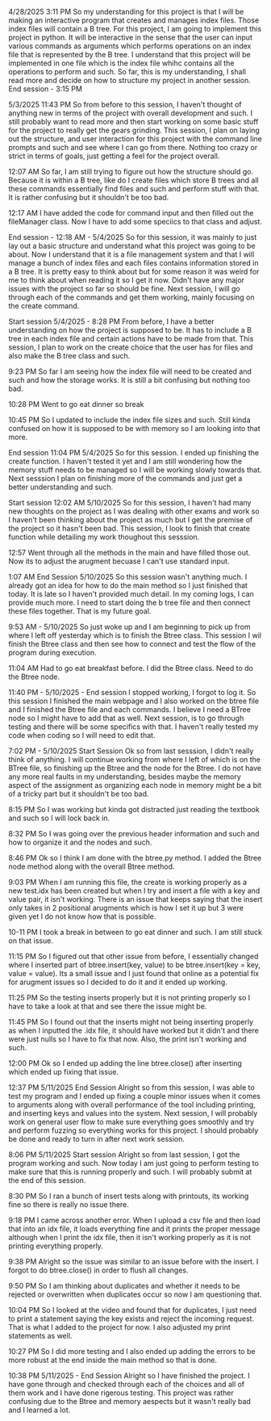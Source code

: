 4/28/2025 3:11 PM
So my understanding for this project is that I will be making an interactive program that creates and manages index files. Those index files will contain a B tree. For this project, I am going to implement this project in python. It will be interactive in the sense that the user can input various commands as arguments which performs operations on an index file that is represented by the B tree. I understand that this project will be implemented in one file which is the index file whihc contains all the operations to perform and such. So far, this is my understanding, I shall read more and decide on how to structure my project in another session.
End session - 3:15 PM

5/3/2025 11:43 PM
So from before to this session, I haven't thought of anything new in terms of the project with overall development and such. I still probably want to read more and then start working on some basic stuff for the project to really get the gears grinding. This session, I plan on laying out the structure, and user interaction for this project with the command line prompts and such and see where I can go from there. Nothing too crazy or strict in terms of goals, just getting a feel for the project overall.

12:07 AM
So far, I am still trying to figure out how the structure should go. Because it is within a B tree, like do I create files which store B trees and all these commands essentially find files and such and perform stuff with that. It is rather confusing but it shouldn't be too bad.

12:17 AM
I have added the code for command input and then filled out the fileManager class. Now I have to add some speciics to that class and adjust.

End session - 12:18 AM - 5/4/2025
So for this session, it was mainly to just lay out a basic structure and understand what this project was going to be about. Now I understand that it is a file management system and that I will manage a bunch of index files and each files contains information stored in a B tree. It is pretty easy to think about but for some reason it was weird for me to think about when reading it so I get it now. Didn't have any major issues with the project so far so should be fine. Next session, I will go through each of the commands and get them working, mainly focusing on the create command.

Start session 5/4/2025 - 8:28 PM
From before, I have a better understanding on how the project is supposed to be. It has to include a B tree in each index file and certain actions have to be made from that. This session, I plan to work on the create choice that the user has for files and also make the B tree class and such.

9:23 PM
So far I am seeing how the index file will need to be created and such and how the storage works. It is still a bit confusing but nothing too bad.

10:28 PM
Went to go eat dinner so break

10:45 PM
So I updated to include the index file sizes and such. Still kinda confused on how it is supposed to be with memory so I am looking into that more.

End session 11:04 PM 5/4/2025
So for this session. I ended up finishing the create function. I haven't tested it yet and I am still wondering how the memory stuff needs to be managed so I will be working slowly towards that. Next sesssion I plan on finishing more of the commands and just get a better understanding and such.

Start session 12:02 AM 5/10/2025
So for this session, I haven't had many new thoughts on the project as I was dealing with other exams and work so I haven't been thinking about the project as much but I get the premise of the project so it hasn't been bad. This session, I look to finish that create function while detailing my work thoughout this sesssion.

12:57
Went through all the methods in the main and have filled those out. Now its to adjust the arugment becuase I can't use standard input.

1:07 AM End Session 5/10/2025
So this session wasn't anything much. I already got an idea for how to do the main method so I just finished that today. It is late so I haven't provided much detail. In my coming logs, I can provide much more. I need to start doing the b tree file and then connect these files together. That is my future goal.

9:53 AM - 5/10/2025
So just woke up and I am beginning to pick up from where I left off yesterday which is to finish the Btree class. This session I wil finish the Btree class and then see how to connect and test the flow of the program during execution.

11:04 AM
Had to go eat breakfast before. I did the Btree class. Need to do the Btree node.

11:40 PM - 5/10/2025 - End session
I stopped working, I forgot to log it. So this session I finished the main webpage and I also worked on the btree file and I finished the Btree file and each commands. I believe I need a BTree node so I might have to add that as well. Next session, is to go through testing and there will be some specifics with that. I haven't really tested my code when coding so I will need to edit that.

7:02 PM - 5/10/2025 Start Session
Ok so from last sesssion, I didn't really think of anything. I will continue working from where I left of which is on the BTree file, so finishing up the Btree and the node for the Btree. I do not have any more real faults in my understanding, besides maybe the memory aspect of the assignment as organizing each node in memory might be a bit of a tricky part but it shouldn't be too bad.

8:15 PM
So I was working but kinda got distracted just reading the textbook and such so I will lock back in.

8:32 PM
So I was going over the previous header information and such and how to organize it and the nodes and such.

8:46 PM
Ok so I think I am done with the btree.py method. I added the Btree node method along with the overall Btree method.

9:03 PM
When I am running this file, the create is working properly as a new test.idx has been created but when I try and insert a file with a key and value pair, it isn't working. There is an issue that keeps saying that the insert only takes in 2 positional arugments which is how I set it up but 3 were given yet I do not know how that is possible.

10-11 PM
I took a break in between to go eat dinner and such. I am still stuck on that issue.

11:15 PM
So I figured out that other issue from before, I essentially changed where I inserted part of btree.insert(key, value) to be btree.insert(key = key, value = value). Its a small issue and I just found that online as a potential fix for arugment issues so I decided to do it and it ended up working.

11:25 PM
So the testing inserts properly but it is not printing properly so I have to take a look at that and see there the issue might be.

11:45 PM
So I found out that the inserts might not being inserting properly as when I inputted the .idx file, it should have worked but it didn't and there were just nulls so I have to fix that now. Also, the print isn't working and such.

12:00 PM
Ok so I ended up adding the line btree.close() after inserting which ended up fixing that issue.

12:37 PM 5/11/2025 End Session
Alright so from this session, I was able to test my program and I ended up fixing a couple minor issues when it comes to arguments along with overall performance of the tool including printing, and inserting keys and values into the system. Next session, I will probably work on general user flow to make sure everything goes smoothly and try and perform fuzzing so everything works for this project. I should probably be done and ready to turn in after next work session.

8:06 PM 5/11/2025 Start session
Alright so from last session, I got the program working and such. Now today I am just going to perform testing to make sure that this is running properly and such. I will probably submit at the end of this session.

8:30 PM
So I ran a bunch of insert tests along with printouts, its working fine so there is really no issue there.

9:18 PM
I came across another error. When I upload a csv file and then load that into an idx file, it loads everything fine and it prints the proper message although when I print the idx file, then it isn't working properly as it is not printing everything properly.

9:38 PM
Alright so the issue was similar to an issue before with the insert. I forgot to do btree.close() in order to flush all changes.

9:50 PM
So I am thinking about duplicates and whether it needs to be rejected or overwritten when duplicates occur so now I am questioning that.

10:04 PM
So I looked at the video and found that for duplicates, I just need to print a statement saying the key exists and reject the incoming request. That is what I added to the project for now. I also adjusted my print statements as well.

10:27 PM
So I did more testing and I also ended up adding the errors to be more robust at the end inside the main method so that is done.

10:38 PM 5/11/2025 - End Session
Alright so I have finished the project. I have gone through and checked through each of the choices and all of them work and I have done rigerous testing. This project was rather confusing due to the Btree and memory aespects but it wasn't really bad and I learned a lot.
